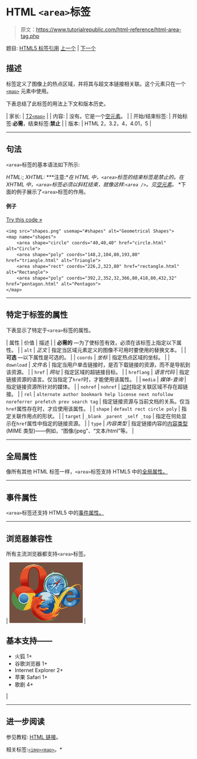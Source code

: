 # HTML `<area>`标签

> 原文：<https://www.tutorialrepublic.com/html-reference/html-area-tag.php>

题目: [HTML5 标签引用](html5-tags.php) [上一个](html-applet-tag.php) | [下一个](html5-article-tag.php)

## 描述

标签定义了图像上的热点区域，并将其与超文本链接相关联。这个元素只在一个 [`<map>`](html-map-tag.php) 元素中使用。

下表总结了此标签的用法上下文和版本历史。

| 家长: | [T2`<map>`](html-map-tag.php) |
| 内容: | 没有。它是一个[空元素](../html-tutorial/html-elements.php#empty-elements)。 |
| 开始/结束标签: | 开始标签:**必需**，结束标签:**禁止** |
| 版本: | HTML 2，3.2，4，4.01，5 |

* * *

## 句法

`<area>`标签的基本语法如下所示:

*HTML:*<area alt="*text*">; *XHTML:*<area alt="*text*" /> ***注意:**在 HTML 中，`<area>`标签的结束标签是禁止的。在 XHTML 中，`<area>`标签必须以斜杠结束，就像这样:`<area />`。见[空元素](../html-tutorial/html-elements.php#empty-elements)。*  *下面的例子展示了`<area>`标签的作用。

#### 例子

[Try this code »](../codelab.php?topic=html&file=image-map "Try this code using online Editor")

```
<img src="shapes.png" usemap="#shapes" alt="Geometrical Shapes">
<map name="shapes">
    <area shape="circle" coords="40,40,40" href="circle.html" alt="Circle">
    <area shape="poly" coords="148,2,104,80,193,80" href="triangle.html" alt="Triangle">
    <area shape="rect" coords="226,2,323,80" href="rectangle.html" alt="Rectangle">
    <area shape="poly" coords="392,2,352,32,366,80,418,80,432,32" href="pentagon.html" alt="Pentagon">
</map>
```

* * *

## 特定于标签的属性

下表显示了特定于`<area>`标签的属性。

| 属性 | 价值 | 描述 |
| **必需的** —为了使标签有效，必须在该标签上指定以下属性。 |
| `alt` | *正文* | 指定当区域元素定义的图像不可用时要使用的替换文本。 |
| **可选** —以下属性是可选的。 |
| `coords` | *坐标* | 指定热点区域的坐标。 |
| `download` | *文件名* | 指定当用户单击链接时，是否下载链接的资源，而不是导航到该资源。 |
| `href` | *网址* | 指定区域的超链接目标。 |
| `hreflang` | *语言代码* | 指定链接资源的语言。仅当指定了`href`时，才能使用该属性。 |
| `media` | *媒体-查询* | 指定链接资源所针对的媒体。 |
| `nohref` | `nohref` | [过时](../definitions.php#obsolete "Not supported in HTML5")指定关联区域不存在超链接。 |
| `rel` | `alternate
author
bookmark
help
license
next
nofollow
noreferrer
prefetch
prev
search
tag` | 指定链接资源与当前文档的关系。仅当`href`属性存在时，才应使用该属性。 |
| `shape` | `default
rect
circle
poly` | 指定关联作用点的形状。 |
| `target` | `_blank
_parent
_self
_top` | 指定在何处显示在`href`属性中指定的链接资源。 |
| `type` | *内容类型* | 指定链接内容的[内容类型](../definitions.php#content-type) (MIME 类型)——例如，“图像/jpeg”、“文本/html”等。 |

* * *

## 全局属性

像所有其他 HTML 标签一样，`<area>`标签支持 HTML5 中的[全局属性。](html5-global-attributes.php)

* * *

## 事件属性

`<area>`标签还支持 HTML5 中的[事件属性。](html5-event-attributes.php)

* * *

## 浏览器兼容性

所有主流浏览器都支持`<area>`标签。

| ![Browsers Icon](img/e9331123c77668c1832e541c2fca1002.png) | 

## 基本支持——

*   火狐 1+
*   谷歌浏览器 1+
*   Internet Explorer 2+
*   苹果 Safari 1+
*   歌剧 4+

 |

* * *

## 进一步阅读

参见教程: [HTML 链接](../html-tutorial/html-links.php)。

相关标签:[`<img>`](html-img-tag.php)[`<map>`](html-map-tag.php)。*